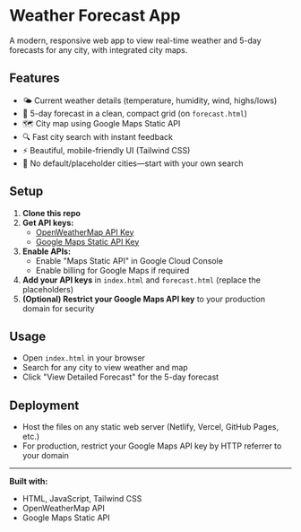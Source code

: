 # Weather Forecast App

A modern, responsive web app to view real-time weather and 5-day forecasts for any city, with integrated city maps.

## Features
- 🌤️ Current weather details (temperature, humidity, wind, highs/lows)
- 📅 5-day forecast in a clean, compact grid (on `forecast.html`)
- 🗺️ City map using Google Maps Static API
- 🔍 Fast city search with instant feedback
- ⚡ Beautiful, mobile-friendly UI (Tailwind CSS)
- 🚫 No default/placeholder cities—start with your own search

## Setup
1. **Clone this repo**
2. **Get API keys:**
   - [OpenWeatherMap API Key](https://openweathermap.org/api)
   - [Google Maps Static API Key](https://console.cloud.google.com/apis/library/static-maps-backend.googleapis.com)
3. **Enable APIs:**
   - Enable "Maps Static API" in Google Cloud Console
   - Enable billing for Google Maps if required
4. **Add your API keys** in `index.html` and `forecast.html` (replace the placeholders)
5. **(Optional) Restrict your Google Maps API key** to your production domain for security

## Usage
- Open `index.html` in your browser
- Search for any city to view weather and map
- Click "View Detailed Forecast" for the 5-day forecast

## Deployment
- Host the files on any static web server (Netlify, Vercel, GitHub Pages, etc.)
- For production, restrict your Google Maps API key by HTTP referrer to your domain

---

**Built with:**
- HTML, JavaScript, Tailwind CSS
- OpenWeatherMap API
- Google Maps Static API
